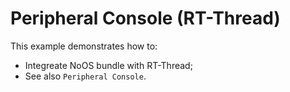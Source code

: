 # Peripheral Console (RT-Thread)

This example demonstrates how to:

* Integreate NoOS bundle with RT-Thread;
* See also `Peripheral Console`.
